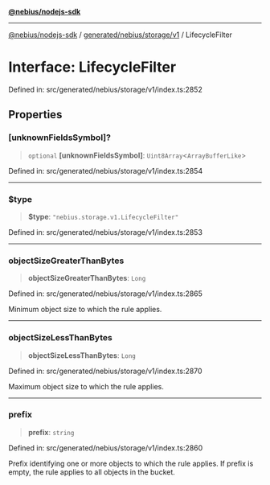 [**@nebius/nodejs-sdk**](../../../../../README.md)

***

[@nebius/nodejs-sdk](../../../../../README.md) / [generated/nebius/storage/v1](../README.md) / LifecycleFilter

# Interface: LifecycleFilter

Defined in: src/generated/nebius/storage/v1/index.ts:2852

## Properties

### \[unknownFieldsSymbol\]?

> `optional` **\[unknownFieldsSymbol\]**: `Uint8Array`\<`ArrayBufferLike`\>

Defined in: src/generated/nebius/storage/v1/index.ts:2854

***

### $type

> **$type**: `"nebius.storage.v1.LifecycleFilter"`

Defined in: src/generated/nebius/storage/v1/index.ts:2853

***

### objectSizeGreaterThanBytes

> **objectSizeGreaterThanBytes**: `Long`

Defined in: src/generated/nebius/storage/v1/index.ts:2865

Minimum object size to which the rule applies.

***

### objectSizeLessThanBytes

> **objectSizeLessThanBytes**: `Long`

Defined in: src/generated/nebius/storage/v1/index.ts:2870

Maximum object size to which the rule applies.

***

### prefix

> **prefix**: `string`

Defined in: src/generated/nebius/storage/v1/index.ts:2860

Prefix identifying one or more objects to which the rule applies.
 If prefix is empty, the rule applies to all objects in the bucket.
